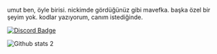 umut ben, öyle birisi. nickimde gördüğünüz gibi mavefka. başka özel bir şeyim yok.
kodlar yazıyorum, canım istediğinde.

[![Discord Badge](https://img.shields.io/badge/YouTube-ff0000.svg?&amp;style=for-the-badge&amp;logo=youtube&amp;logoColor=white)](https://www.youtube.com/ukqzn)

![Github stats 2](https://github-readme-stats.vercel.app/api?username=mavefka&show_icons=true&theme=radical)

